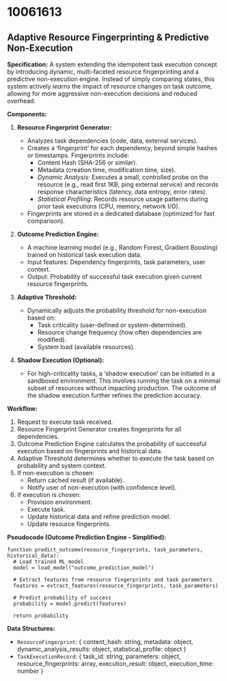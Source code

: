 # 10061613

## Adaptive Resource Fingerprinting & Predictive Non-Execution

**Specification:** A system extending the idempotent task execution concept by introducing dynamic, multi-faceted resource fingerprinting and a predictive non-execution engine. Instead of simply comparing states, this system actively *learns* the impact of resource changes on task outcome, allowing for more aggressive non-execution decisions and reduced overhead.

**Components:**

1.  **Resource Fingerprint Generator:**
    *   Analyzes task dependencies (code, data, external services).
    *   Creates a ‘fingerprint’ for each dependency, beyond simple hashes or timestamps. Fingerprints include:
        *   Content Hash (SHA-256 or similar).
        *   Metadata (creation time, modification time, size).
        *   *Dynamic Analysis:*  Executes a small, controlled probe on the resource (e.g., read first 1KB, ping external service) and records response characteristics (latency, data entropy, error rates).
        *   *Statistical Profiling:* Records resource usage patterns during prior task executions (CPU, memory, network I/O).
    *   Fingerprints are stored in a dedicated database (optimized for fast comparison).

2.  **Outcome Prediction Engine:**
    *   A machine learning model (e.g., Random Forest, Gradient Boosting) trained on historical task execution data.
    *   Input features: Dependency fingerprints, task parameters, user context.
    *   Output:  Probability of successful task execution given current resource fingerprints.

3.  **Adaptive Threshold:**
    *   Dynamically adjusts the probability threshold for non-execution based on:
        *   Task criticality (user-defined or system-determined).
        *   Resource change frequency (how often dependencies are modified).
        *   System load (available resources).

4.  **Shadow Execution (Optional):**
    *   For high-criticality tasks, a ‘shadow execution’ can be initiated in a sandboxed environment.  This involves running the task on a minimal subset of resources without impacting production. The outcome of the shadow execution further refines the prediction accuracy.

**Workflow:**

1.  Request to execute task received.
2.  Resource Fingerprint Generator creates fingerprints for all dependencies.
3.  Outcome Prediction Engine calculates the probability of successful execution based on fingerprints and historical data.
4.  Adaptive Threshold determines whether to execute the task based on probability and system context.
5.  If non-execution is chosen:
    *   Return cached result (if available).
    *   Notify user of non-execution (with confidence level).
6.  If execution is chosen:
    *   Provision environment.
    *   Execute task.
    *   Update historical data and refine prediction model.
    *   Update resource fingerprints.

**Pseudocode (Outcome Prediction Engine - Simplified):**

```
function predict_outcome(resource_fingerprints, task_parameters, historical_data):
  # Load trained ML model
  model = load_model("outcome_prediction_model")

  # Extract features from resource fingerprints and task parameters
  features = extract_features(resource_fingerprints, task_parameters)

  # Predict probability of success
  probability = model.predict(features)

  return probability
```

**Data Structures:**

*   `ResourceFingerprint`: { content_hash: string, metadata: object, dynamic_analysis_results: object, statistical_profile: object }
*   `TaskExecutionRecord`: { task_id: string, parameters: object, resource_fingerprints: array, execution_result: object, execution_time: number }